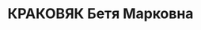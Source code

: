 ---
title: КРАКОВЯК Бетя Марковна
description: '1909р.н., смт Літин, прож. м. Вінниця, єврейка, із робітників, освіта
  середня, технік-будівельник.

  Арешт. 05.10.1937 р. Звинувач. за ст. 54-8, 9, 11 КК УРСР. За вироком Верховного
  суду СРСР від 26.12.1937 р. розстріляна 27.12.1937 р.

  Реабіл. 26.10.1993 р.'
---